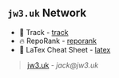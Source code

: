## `jw3.uk` Network

- 🚅 Track - [track](https://track.jw3.uk) 
- 🔥 RepoRank - [reporank](https://reporank.jw3.uk) 
- 📄 LaTex Cheat Sheet - [latex](https://latex.jw3.uk) 

> [jw3.uk](https://jw3.uk) - _jack@jw3.uk_
